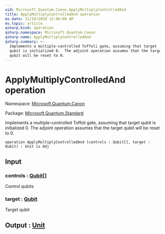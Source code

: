 ```yaml
---
uid: Microsoft.Quantum.Canon.ApplyMultiplyControlledAnd
title: ApplyMultiplyControlledAnd operation
ms.date: 11/19/2020 12:00:00 AM
ms.topic: article
qsharp.kind: operation
qsharp.namespace: Microsoft.Quantum.Canon
qsharp.name: ApplyMultiplyControlledAnd
qsharp.summary: >-
  Implements a multiple-controlled Toffoli gate, assuming that target
  qubit is initialized 0.  The adjoint operation assumes that the target
  qubit will be reset to 0.
---
```


# ApplyMultiplyControlledAnd operation

Namespace: [Microsoft.Quantum.Canon](xref:Microsoft.Quantum.Canon)

Package: [Microsoft.Quantum.Standard](https://nuget.org/packages/Microsoft.Quantum.Standard)


Implements a multiple-controlled Toffoli gate, assuming that targetqubit is initialized 0.  The adjoint operation assumes that the targetqubit will be reset to 0.

```qsharp
operation ApplyMultiplyControlledAnd (controls : Qubit[], target : Qubit) : Unit is Adj
```


## Input

### controls : [Qubit](xref:microsoft.quantum.lang-ref.qubit)[]

Control qubits


### target : [Qubit](xref:microsoft.quantum.lang-ref.qubit)

Target qubit



## Output : [Unit](xref:microsoft.quantum.lang-ref.unit)

